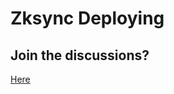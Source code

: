 # Zksync Deploying

## Join the discussions?

[Here](https://github.com/Cyfrin/foundry-full-course-cu/discussions) 

